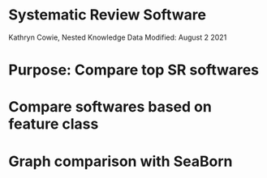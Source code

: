 # Systematic Review Software
Kathryn Cowie, Nested Knowledge
Data Modified: August 2 2021

# Purpose: Compare top SR softwares

# Compare softwares based on feature class

# Graph comparison with SeaBorn
